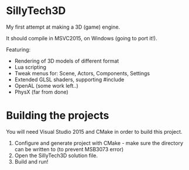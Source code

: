 # SillyTech3D

My first attempt at making a 3D (game) engine.

It should compile in MSVC2015, on Windows (going to port it!).


Featuring:
- Rendering of 3D models of different format
- Lua scripting
- Tweak menus for: Scene, Actors, Components, Settings
- Extended GLSL shaders, supporting #include
- OpenAL (some work left..)
- PhysX (far from done)


# Building the projects
You will need Visual Studio 2015 and CMake in order to build this project.
1. Configure and generate project with CMake - make sure the directory can be written to (to prevent MSB3073 error)
2. Open the SillyTech3D solution file.
3. Build and run!
